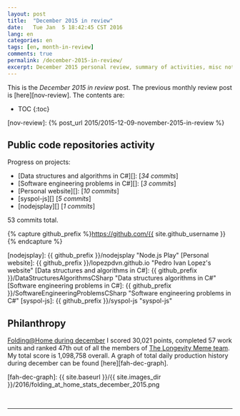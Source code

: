 ```yaml
---
layout: post
title:  "December 2015 in review"
date:   Tue Jan  5 18:42:45 CST 2016
lang: en
categories: en
tags: [en, month-in-review]
comments: true
permalink: /december-2015-in-review/
excerpt: December 2015 personal review, summary of activities, misc notes...
---
```


This is the *December 2015 in review* post. The previous monthly review post is
[here][nov-review].  The contents are:

* TOC
{:toc}

[nov-review]: {% post_url 2015/2015-12-09-november-2015-in-review %}

## Public code repositories activity ###################################

Progress on projects:

- [Data structures and algorithms in C#][]: [*34 commits*]
- [Software engineering problems in C#][]: [*3 commits*]
- [Personal website][]: [*10 commits*]
- [syspol-js][] [*5 commits*]
- [nodejsplay][] [*1 commits*]

53 commits total.

{% capture github_prefix %}https://github.com/{{ site.github_username }}{% endcapture %}

[nodejsplay]: {{ github_prefix }}/nodejsplay "Node.js Play"
[Personal website]: {{ github_prefix }}/lopezpdvn.github.io "Pedro Ivan Lopez's website"
[Data structures and algorithms in C#]: {{ github_prefix }}/DataStructuresAlgorithmsCSharp "Data structures algorithms in C#"
[Software engineering problems in C#]: {{ github_prefix }}/SoftwareEngineeringProblemsCSharp "Software engineering problems in C#"
[syspol-js]: {{ github_prefix }}/syspol-js "syspol-js"

## Philanthropy #######################################################

[Folding@Home during december][fah-stats] I scored 30,021 points, completed 57
work units and ranked 47th out of all the members of [The Longevity Meme
team][].  My total score is 1,098,758 overall.  A graph of total daily
production history during december can be found [here][fah-dec-graph].

[fah-stats]: http://folding.extremeoverclocking.com/user_summary.php?s=&u=648628 "dreilopz - User Summary - EXTREME Overclocking Folding @ Home Stats"
[The Longevity Meme team]: http://folding.extremeoverclocking.com/user_list.php?s=&t=32461 "The Longevity Meme Individual Users List"
[fah-dec-graph]: {{ site.baseurl }}/{{ site.images_dir }}/2016/folding_at_home_stats_december_2015.png

<br/>

---
